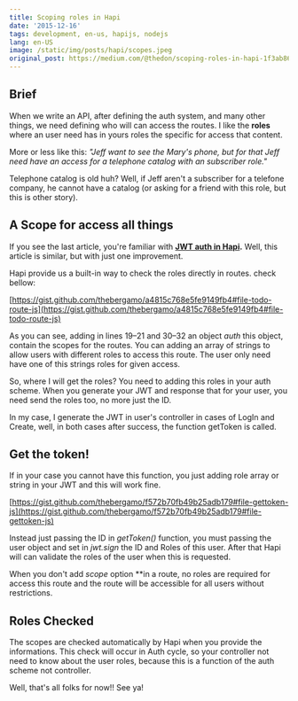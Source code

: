 ```yaml
---
title: Scoping roles in Hapi
date: '2015-12-16'
tags: development, en-us, hapijs, nodejs
lang: en-US
image: /static/img/posts/hapi/scopes.jpeg
original_post: https://medium.com/@thedon/scoping-roles-in-hapi-1f3ab86d6576
---
```


## Brief

When we write an API, after defining the auth system, and many other things, we need defining who will can access the routes. I like the **roles** where an user need has in yours roles the specific for access that content.

More or less like this: _"Jeff want to see the Mary's phone, but for that Jeff need have an access for a telephone catalog with an subscriber role."_

Telephone catalog is old huh? Well, if Jeff aren't a subscriber for a telefone company, he cannot have a catalog (or asking for a friend with this role, but this is other story).

## A Scope for access all things

If you see the last article, you're familiar with **[JWT auth in Hapi](https://medium.com/@thedon/auth-in-hapi-with-jwt-780ce4d072c7).** Well, this article is similar, but with just one improvement.

Hapi provide us a built-in way to check the roles directly in routes. check bellow:

[https://gist.github.com/thebergamo/a4815c768e5fe9149fb4#file-todo-route-js](https://gist.github.com/thebergamo/a4815c768e5fe9149fb4#file-todo-route-js)

As you can see, adding in lines 19–21 and 30–32 an object _auth_ this object, contain the scopes for the routes. You can adding an array of strings to allow users with different roles to access this route. The user only need have one of this strings roles for given access.

So, where I will get the roles? You need to adding this roles in your auth scheme. When you generate your JWT and response that for your user, you need send the roles too, no more just the ID.

In my case, I generate the JWT in user's controller in cases of LogIn and Create, well, in both cases after success, the function getToken is called.

## Get the token!

If in your case you cannot have this function, you just adding role array or string in your JWT and this will work fine.

[https://gist.github.com/thebergamo/f572b70fb49b25adb179#file-gettoken-js](https://gist.github.com/thebergamo/f572b70fb49b25adb179#file-gettoken-js)

Instead just passing the ID in _getToken()_ function, you must passing the user object and set in _jwt.sign_ the ID and Roles of this user. After that Hapi will can validate the roles of the user when this is requested.

When you don't add _scope_ option \*\*in a route, no roles are required for access this route and the route will be accessible for all users without restrictions.

## Roles Checked

The scopes are checked automatically by Hapi when you provide the informations. This check will occur in Auth cycle, so your controller not need to know about the user roles, because this is a function of the auth scheme not controller.

Well, that's all folks for now!! See ya!

